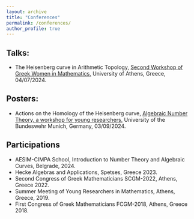 ```yaml
---
layout: archive
title: "Conferences"
permalink: /conferences/
author_profile: true
---
```



## Talks:

* The Heisenberg curve in Arithmetic Topology, <a href="https://sites.google.com/view/greek-women-in-mathematics-en/events/second-gwm-workshop">Second Workshop of Greek Women in Mathematics,</a> University of Athens, Greece, 04/07/2024. 

## Posters:
* Actions on the Homology of the Heisenberg curve, <a href="https://nt2024.unibw.de/">Algebraic Number Theory, a workshop for young researchers,</a> University of the Bundeswehr Munich, Germany, 03/09/2024.

## Participations

* AESIM-CIMPA School, Introduction to Number Theory and Algebraic Curves, Belgrade, 2024.
* Hecke Algebras and Applications, Spetses, Greece 2023.
* Second Congress of Greek Mathematicians SCGM-2022, Athens, Greece 2022.
* Summer Meeting of Young Researchers in Mathematics, Athens, Greece, 2019.
* First Congress of Greek Mathematicians FCGM-2018, Athens, Greece 2018.